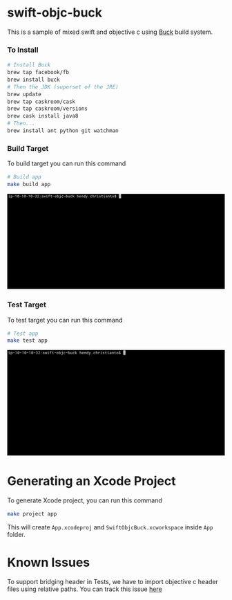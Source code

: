 # swift-objc-buck

This is a sample of mixed swift and objective c using [Buck](https://buckbuild.com/) build system.

### To Install

```bash
# Install Buck
brew tap facebook/fb
brew install buck
# Then the JDK (superset of the JRE)
brew update
brew tap caskroom/cask
brew tap caskroom/versions
brew cask install java8
# Then...
brew install ant python git watchman
```

### Build Target

To build target you can run this command

```bash
# Build app
make build app
```

![](etc/build.gif)

### Test Target

To test target you can run this command

```bash
# Test app
make test app
```

![](etc/test.gif)

# Generating an Xcode Project

To generate Xcode project, you can run this command

```bash
make project app
```

This will create `App.xcodeproj` and `SwiftObjcBuck.xcworkspace` inside `App` folder.

# Known Issues

To support bridging header in Tests, we have to import objective c header files using relative paths. You can track this issue [here](https://github.com/facebook/buck/issues/1932)

